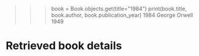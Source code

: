 >>> book = Book.objects.get(title="1984")
>>> print(book.title, book.author, book.publication_year)
1984 George Orwell 1949
# Retrieved book details